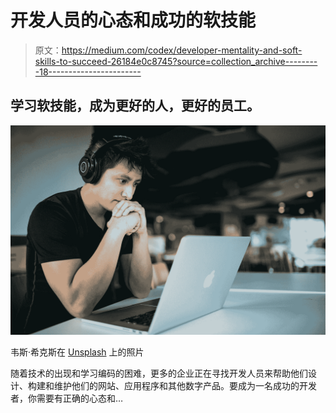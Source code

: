 # 开发人员的心态和成功的软技能

> 原文：<https://medium.com/codex/developer-mentality-and-soft-skills-to-succeed-26184e0c8745?source=collection_archive---------18----------------------->

## 学习软技能，成为更好的人，更好的员工。

![](img/1630c9a35134042212202326d354f70d.png)

韦斯·希克斯在 [Unsplash](https://unsplash.com?utm_source=medium&utm_medium=referral) 上的照片

随着技术的出现和学习编码的困难，更多的企业正在寻找开发人员来帮助他们设计、构建和维护他们的网站、应用程序和其他数字产品。要成为一名成功的开发者，你需要有正确的心态和…